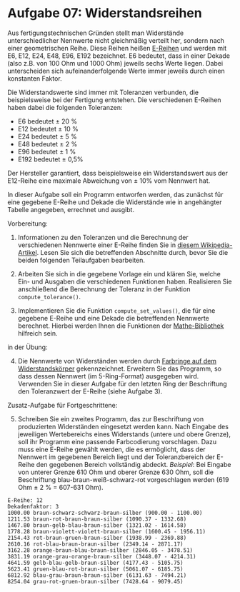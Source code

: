 # Aufgabe 07: Widerstandsreihen

Aus fertigungstechnischen Gründen stellt man Widerstände unterschiedlicher Nennwerte nicht gleichmäßig verteilt her, sondern nach einer geometrischen Reihe. Diese Reihen heißen [E-Reihen](https://de.wikipedia.org/wiki/E-Reihe) und werden mit E6, E12, E24, E48, E96, E192 bezeichnet. E6 bedeutet, dass in einer Dekade (also z.B. von 100 Ohm und 1000 Ohm) jeweils sechs Werte liegen. Dabei unterscheiden sich aufeinanderfolgende Werte immer jeweils durch einen konstanten Faktor.

Die Widerstandswerte sind immer mit Toleranzen verbunden, die  beispielsweise bei der Fertigung entstehen. Die verschiedenen E-Reihen haben dabei die folgenden Toleranzen:

- E6 bedeutet ± 20 %
- E12 bedeutet ± 10 %
- E24 bedeutet ± 5 %
- E48 bedeutet ± 2 %
- E96 bedeutet ± 1 %
- E192 bedeutet ± 0,5%

Der Hersteller garantiert, dass beispielsweise ein Widerstandswert aus der E12-Reihe eine maximale Abweichung von ± 10% vom Nennwert hat.

In dieser Aufgabe soll ein Programm entworfen werden, das zunächst für eine gegebene E-Reihe und Dekade die Widerstände wie in angehängter Tabelle angegeben, errechnet und ausgibt.

Vorbereitung:

1. Informationen zu den Toleranzen und die Berechnung der verschiedenen Nennwerte einer E-Reihe finden Sie in  [diesem Wikipedia-Artikel](https://de.wikipedia.org/wiki/E-Reihe). Lesen Sie sich die betreffenden Abschnitte durch, bevor Sie die beiden folgenden Teilaufgaben bearbeiten.

2. Arbeiten Sie sich in die gegebene Vorlage ein und klären Sie, welche Ein- und Ausgaben die verschiedenen Funktionen haben. Realisieren Sie anschließend die Berechnung der Toleranz in der Funktion `compute_tolerance()`.

3. Implementieren Sie die Funktion `compute_set_values()`, die für eine gegebene E-Reihe und eine Dekade die betreffenden Nennwerte berechnet. Hierbei werden Ihnen die Funktionen der [Mathe-Bibliothek](https://de.wikipedia.org/wiki/Math.h) hilfreich sein.

in der Übung:

4. Die Nennwerte von Widerständen werden durch [Farbringe auf dem Widerstandskörper](https://www.elektronik-kompendium.de/sites/bau/1109051.htm) gekennzeichnet. Erweitern Sie das Programm, so dass dessen Nennwert (im 5-Ring-Format) ausgegeben wird. Verwenden Sie in dieser Aufgabe für den letzten Ring der Beschriftung den Toleranzwert der E-Reihe (siehe Aufgabe 3).

Zusatz-Aufgabe für Fortgeschrittene:

5. Schreiben Sie ein zweites Programm, das zur Beschriftung von produzierten Widerständen eingesetzt werden kann. Nach Eingabe des jeweiligen Wertebereichs eines Widerstands (untere und obere Grenze), soll ihr Programm eine passende Farbcodierung vorschlagen. Dazu muss eine E-Reihe gewählt werden, die es ermöglicht, dass der Nennwert im gegebenen Bereich liegt und der Toleranzbereich der E-Reihe den gegebenen Bereich vollständig abdeckt. *Beispiel*: Bei Eingabe von unterer Grenze 610 Ohm und oberer Grenze 630 Ohm, soll die Beschriftung blau-braun-weiß-schwarz-rot vorgeschlagen werden (619 Ohm ± 2 % = 607-631 Ohm). 

```
E-Reihe: 12
Dekadenfaktor: 3
1000.00 braun-schwarz-schwarz-braun-silber (900.00 - 1100.00)
1211.53 braun-rot-braun-braun-silber (1090.37 - 1332.68)
1467.80 braun-gelb-blau-braun-silber (1321.02 - 1614.58)
1778.28 braun-violett-violett-braun-silber (1600.45 - 1956.11)
2154.43 rot-braun-gruen-braun-silber (1938.99 - 2369.88)
2610.16 rot-blau-braun-braun-silber (2349.14 - 2871.17)
3162.28 orange-braun-blau-braun-silber (2846.05 - 3478.51)
3831.19 orange-grau-orange-braun-silber (3448.07 - 4214.31)
4641.59 gelb-blau-gelb-braun-silber (4177.43 - 5105.75)
5623.41 gruen-blau-rot-braun-silber (5061.07 - 6185.75)
6812.92 blau-grau-braun-braun-silber (6131.63 - 7494.21)
8254.04 grau-rot-gruen-braun-silber (7428.64 - 9079.45)
```
